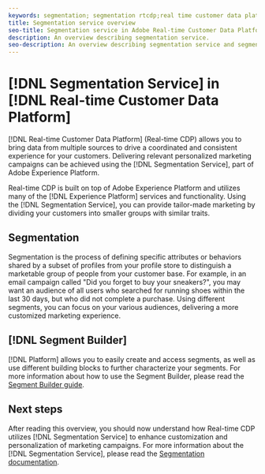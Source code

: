 ```yaml
---
keywords: segmentation; segmentation rtcdp;real time customer data platform segmentation
title: Segmentation service overview
seo-title: Segmentation service in Adobe Real-time Customer Data Platform
description: An overview describing segmentation service.
seo-description: An overview describing segmentation service and segments on Adobe Real-time Customer Data Platform.
---
```


# [!DNL Segmentation Service] in [!DNL Real-time Customer Data Platform]

[!DNL Real-time Customer Data Platform] (Real-time CDP) allows you to bring data from multiple sources to drive a coordinated and consistent experience for your customers. Delivering relevant personalized marketing campaigns can be achieved using the [!DNL Segmentation Service], part of Adobe Experience Platform.

Real-time CDP is built on top of Adobe Experience Platform and utilizes many of the [!DNL Experience Platform] services and functionality. Using the [!DNL Segmentation Service], you can provide tailor-made marketing by dividing your customers into smaller groups with similar traits.

## Segmentation

Segmentation is the process of defining specific attributes or behaviors shared by a subset of profiles from your profile store to distinguish a marketable group of people from your customer base. For example, in an email campaign called "Did you forget to buy your sneakers?", you may want an audience of all users who searched for running shoes within the last 30 days, but who did not complete a purchase. Using different segments, you can focus on your various audiences, delivering a more customized marketing experience.

## [!DNL Segment Builder]

[!DNL Platform] allows you to easily create and access segments, as well as use different building blocks to further characterize your segments. For more information about how to use the Segment Builder, please read the [Segment Builder guide](./segment-builder-guide.md).

## Next steps

After reading this overview, you should now understand how Real-time CDP utilizes [!DNL Segmentation Service] to enhance customization and personalization of marketing campaigns. For more information about the [!DNL Segmentation Service], please read the [Segmentation documentation](../../segmentation/home.md).
